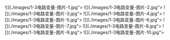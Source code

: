 ![](./images/1-3电路变量-图片-1.jpg"></div>
![](./images/1-3电路变量-图片-2.jpg"></div>
![](./images/1-3电路变量-图片-3.jpg"></div>
![](./images/1-3电路变量-图片-4.jpg"></div>
![](./images/1-3电路变量-图片-5.jpg"></div>
![](./images/1-3电路变量-图片-6.jpg"></div>
![](./images/1-3电路变量-图片-7.jpg"></div>
![](./images/1-3电路变量-图片-8.jpg"></div>
![](./images/1-3电路变量-图片-9.jpg"></div>
![](./images/1-3电路变量-图片-10.jpg"></div>
